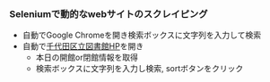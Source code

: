 ### Seleniumで動的なwebサイトのスクレイピング
- 自動でGoogle Chromeを開き検索ボックスに文字列を入力して検索
- 自動で[千代田区立図書館HP](https://www.library.chiyoda.tokyo.jp/)を開き
  - 本日の開館or閉館情報を取得
  - 検索ボックスに文字列を入力し検索, sortボタンをクリック
